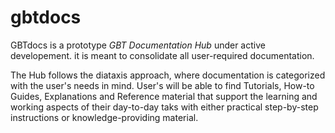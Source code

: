 # gbtdocs

GBTdocs is a prototype *GBT Documentation Hub* under active developement. it is meant to consolidate all user-required documentation. 

The Hub follows the diataxis approach, where documentation is categorized with the user's needs in mind. User's will be able to find Tutorials, How-to Guides, Explanations and Reference material that support the learning and working aspects of their day-to-day taks with either practical step-by-step instructions or knowledge-providing material.


